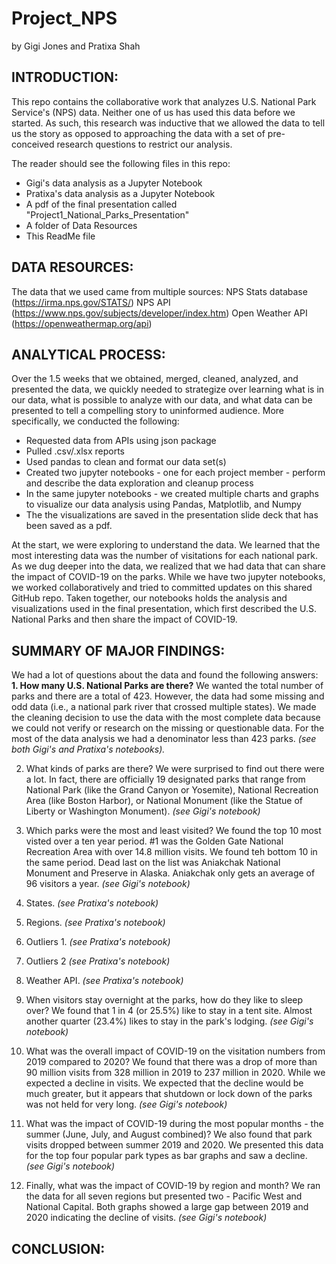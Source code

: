 # Project_NPS
by Gigi Jones and Pratixa Shah

## INTRODUCTION: 
This repo contains the collaborative work that analyzes U.S. National Park Service's (NPS) data. Neither one of us has used this data before we started. As such, this research was inductive that we allowed the data to tell us the story as opposed to approaching the data with a set of pre-conceived research questions to restrict our analysis. 

The reader should see the following files in this repo:
  * Gigi's data analysis as a Jupyter Notebook 
  * Pratixa's data analysis as a Jupyter Notebook
  * A pdf of the final presentation called "Project1_National_Parks_Presentation"
  * A folder of Data Resources 
  * This ReadMe file

## DATA RESOURCES:
The data that we used came from multiple sources: 
  NPS Stats database (https://irma.nps.gov/STATS/)
  NPS API (https://www.nps.gov/subjects/developer/index.htm)
  Open Weather API (https://openweathermap.org/api) 


## ANALYTICAL PROCESS:
Over the 1.5 weeks that we obtained, merged, cleaned, analyzed, and presented the data, we quickly needed to strategize over learning what is in our data, what is possible to analyze with our data, and what data can be presented to tell a compelling story to uninformed audience. More specifically, we conducted the following:
  * Requested data from APIs using json package
  * Pulled .csv/.xlsx reports
  * Used pandas to clean and format our data set(s)
  * Created two jupyter notebooks - one for each project member - perform and describe the data exploration and cleanup process
  * In the same jupyter notebooks - we created multiple charts and graphs to visualize our data analysis using Pandas, Matplotlib, and Numpy
  * The the visualizations are saved in the presentation slide deck that has been saved as a pdf.

At the start, we were exploring to understand the data. We learned that the most interesting data was the number of visitations for each national park. As we dug deeper into the data, we realized that we had data that can share the impact of COVID-19 on the parks. While we have two jupyter notebooks, we worked collaboratively and tried to committed updates on this shared GitHub repo. Taken together, our notebooks holds the analysis and visualizations used in the final presentation, which first described the U.S. National Parks and then share the impact of COVID-19.
  
## SUMMARY OF MAJOR FINDINGS:
We had a lot of questions about the data and found the following answers:
**1. How many U.S. National Parks are there?** We wanted the total number of parks and there are a total of 423. However, the data had some missing and odd data (i.e., a national park river that crossed multiple states). We made the cleaning decision to use the data with the most complete data because we could not verify or research on the missing or questionable data. For the most of the data analysis we had a denominator less than 423 parks. *(see both Gigi's and Pratixa's notebooks).* 

2. What kinds of parks are there? We were surprised to find out there were a lot. In fact, there are officially 19 designated parks that range from National Park (like the Grand Canyon or Yosemite), National Recreation Area (like Boston Harbor), or National Monument (like the Statue of Liberty or Washington Monument). *(see Gigi's notebook)* 

3. Which parks were the most and least visited? We found the top 10 most visted over a ten year period. #1 was the Golden Gate National Recreation Area with over 14.8 million visits. We found teh bottom 10 in the same period. Dead last on the list was Aniakchak National Monument and Preserve in Alaska. Aniakchak only gets an average of 96 visitors a year. *(see Gigi's notebook)* 

4. States. *(see Pratixa's notebook)* 

5. Regions. *(see Pratixa's notebook)* 

6. Outliers 1. *(see Pratixa's notebook)* 

7. Outliers 2  *(see Pratixa's notebook)* 

8. Weather API.  *(see Pratixa's notebook)* 

9. When visitors stay overnight at the parks, how do they like to sleep over? We found that 1 in 4 (or 25.5%) like to stay in a tent site. Almost another quarter (23.4%) likes to stay in the park's lodging. *(see Gigi's notebook)* 

10. What was the overall impact of COVID-19 on the visitation numbers from 2019 compared to 2020? We found that there was a drop of more than 90 million visits from 328 million in 2019 to 237 million in 2020. While we expected a decline in visits. We expected that the decline would be much greater, but it appears that shutdown or lock down of the parks was not held for very long. *(see Gigi's notebook)* 

11. What was the impact of COVID-19 during the most popular months - the summer (June, July, and August combined)? We also found that park visits dropped between summer 2019 and 2020. We presented this data for the top four popular park types as bar graphs and saw a decline. *(see Gigi's notebook)*

12. Finally, what was the impact of COVID-19 by region and month? We ran the data for all seven regions but presented two - Pacific West and National Capital. Both graphs showed a large gap between 2019 and 2020 indicating the decline of visits. *(see Gigi's notebook)* 


## CONCLUSION:


